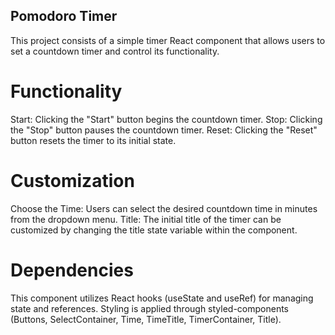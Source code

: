 ## Pomodoro Timer

This project consists of a simple timer React component that allows users to set a countdown timer and control its functionality.

# Functionality

Start: Clicking the "Start" button begins the countdown timer.
Stop: Clicking the "Stop" button pauses the countdown timer.
Reset: Clicking the "Reset" button resets the timer to its initial state.

# Customization

Choose the Time: Users can select the desired countdown time in minutes from the dropdown menu.
Title: The initial title of the timer can be customized by changing the title state variable within the component.

# Dependencies

This component utilizes React hooks (useState and useRef) for managing state and references.
Styling is applied through styled-components (Buttons, SelectContainer, Time, TimeTitle, TimerContainer, Title).
